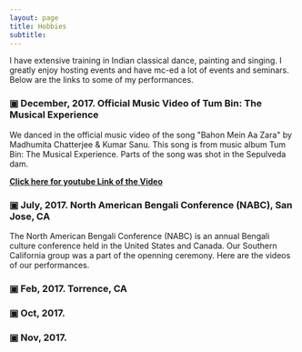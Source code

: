 ```yaml
---
layout: page
title: Hobbies
subtitle: 
---
```


I have extensive training in Indian classical dance, painting and singing. I greatly enjoy hosting events and have mc-ed a lot of events and seminars. Below are the links to some of my performances.

### &#x25A3; December, 2017. Official Music Video of Tum Bin: The Musical Experience

We danced in the official music video of the song "Bahon Mein Aa Zara" by Madhumita Chatterjee & Kumar Sanu. This song is from music album Tum Bin: The Musical Experience. Parts of the song was shot in the Sepulveda dam. 

<a href="https://www.youtube.com/watch?v=bDBjPZix4eE"><b>Click here for youtube Link of the Video</b></a>


### &#x25A3; July, 2017. North American Bengali Conference (NABC), San Jose, CA

The North American Bengali Conference (NABC) is an annual Bengali culture conference held in the United States and Canada. Our Southern California group was a part of the openning ceremony. Here are the videos of our performances. 


### &#x25A3; Feb, 2017. Torrence, CA


### &#x25A3; Oct, 2017.


### &#x25A3; Nov, 2017. 
